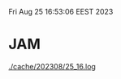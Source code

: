 Fri Aug 25 16:53:06 EEST 2023
# JAM
<a href='./cache/202308/25_16.log'>./cache/202308/25_16.log</a>
